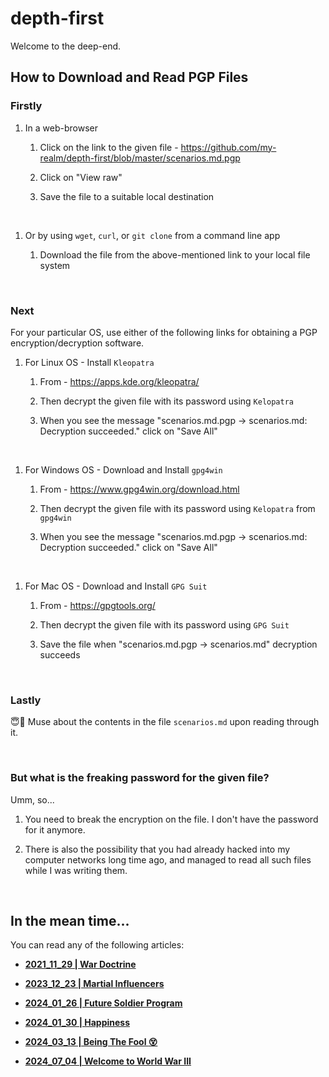 # depth-first

Welcome to the deep-end. 

## How to Download and Read PGP Files

### Firstly

1. In a web-browser   

	1. Click on the link to the given file - https://github.com/my-realm/depth-first/blob/master/scenarios.md.pgp  

	1. Click on "View raw"  
	
	1. Save the file to a suitable local destination  

<br>  

1. Or by using `wget`, `curl`, or `git clone` from a command line app  

	1. Download the file from the above-mentioned link to your local file system  

<br>

### Next
	
For your particular OS, use either of the following links for obtaining a PGP encryption/decryption software.
	
1. For Linux OS - Install `Kleopatra`  

	1. From - https://apps.kde.org/kleopatra/
	
	1. Then decrypt the given file with its password using `Kelopatra` 
	
	1. When you see the message "scenarios.md.pgp → scenarios.md: Decryption succeeded." click on "Save All" 
	
<br>  
	
1. For Windows OS - Download and Install `gpg4win`  

	1. From - https://www.gpg4win.org/download.html  
	
	1. Then decrypt the given file with its password using `Kelopatra` from `gpg4win`
	
	1. When you see the message "scenarios.md.pgp → scenarios.md: Decryption succeeded." click on "Save All"
	
<br>  

1. For Mac OS - Download and Install `GPG Suit`  

	1. From - https://gpgtools.org/  
	
	1. Then decrypt the given file with its password using `GPG Suit` 
	
	1. Save the file when "scenarios.md.pgp → scenarios.md" decryption succeeds  

<br>

### Lastly

:innocent::eyes: Muse about the contents in the file `scenarios.md` upon reading through it.  

<br>

### But what is the freaking password for the given file? 

Umm, so...

1. You need to break the encryption on the file. I don't have the password for it anymore. 

1. There is also the possibility that you had already hacked into my computer networks long time ago, and managed to read all such files while I was writing them. 

<br>

## In the mean time...

You can read any of the following articles: 

- **[2021_11_29 | War Doctrine](https://github.com/my-realm/depth-first/blob/master/war-doctrine)**

- **[2023_12_23 | Martial Influencers](https://github.com/my-realm/depth-first/blob/86c331abfc25323e6430f67f43d7a2707fa174ee/martial-influencers.pdf)**

- **[2024_01_26 | Future Soldier Program](https://github.com/my-realm/depth-first/blob/master/future-soldier-program.md)**

- **[2024_01_30 | Happiness](https://github.com/my-realm/depth-first/blob/master/happiness.md)**

- **[2024_03_13 | Being The Fool :dizzy_face:](https://github.com/callthis/fiction/blob/master/being-the-fool.md)**

- **[2024_07_04 | Welcome to World War III](https://github.com/my-realm/depth-first/blob/master/welcome-to-world-war-iii.md)**